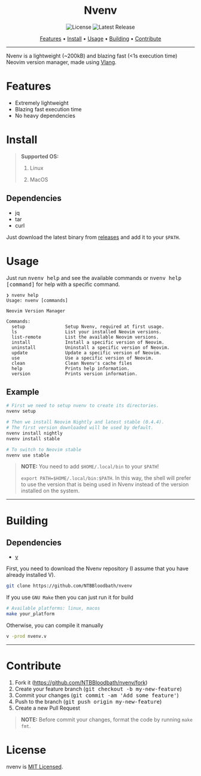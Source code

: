 <div align="center">

# Nvenv

![License](https://img.shields.io/github/license/NTBBloodbath/nvenv?style=flat-square)
![Latest Release](https://img.shields.io/github/v/release/NTBBloodbath/nvenv?include_prereleases&style=flat-square)

[Features](#features) • [Install](#install) • [Usage](#usage) • [Building](#building) • [Contribute](#contribute)

</div>

---

Nvenv is a lightweight (~200kB) and blazing fast (<1s execution time) Neovim
version manager, made using [Vlang](https://github.com/vlang/v).

# Features

- Extremely lightweight
- Blazing fast execution time
- No heavy dependencies

# Install

> **Supported OS:**
>
> 1. Linux
>
> 2. MacOS

## Dependencies

- jq
- tar
- curl

Just download the latest binary from [releases](https://github.com/NTBBloodbath/nvenv/releases)
and add it to your `$PATH`.

# Usage
Just run <kbd>nvenv help</kbd> and see the available commands
or <kbd>nvenv help [command]</kbd> for help with a specific command.

```
❯ nvenv help
Usage: nvenv [commands]

Neovim Version Manager

Commands:
  setup               Setup Nvenv, required at first usage.
  ls                  List your installed Neovim versions.
  list-remote         List the available Neovim versions.
  install             Install a specific version of Neovim.
  uninstall           Uninstall a specific version of Neovim.
  update              Update a specific version of Neovim.
  use                 Use a specific version of Neovim.
  clean               Clean Nvenv's cache files
  help                Prints help information.
  version             Prints version information.
```

## Example

```sh
# First we need to setup nvenv to create its directories.
nvenv setup

# Then we install Neovim Nightly and latest stable (0.4.4).
# The first version downloaded will be used by default.
nvenv install nightly
nvenv install stable

# To switch to Neovim stable
nvenv use stable
```

> **NOTE:** You need to add `$HOME/.local/bin` to your `$PATH`!
>
> `export PATH=$HOME/.local/bin:$PATH`. In this way, the shell will prefer to use
> the version that is being used in Nvenv instead of the version installed on the system.

---

# Building

## Dependencies

- [v](https://github.com/vlang/v#installing-v-from-source)

First, you need to download the Nvenv repository
(I assume that you have already installed V).

```sh
git clone https://github.com/NTBBloodbath/nvenv
```

If you use `GNU Make` then you can just run it for build

```sh
# Available platforms: linux, macos
make your_platform
```

Otherwise, you can compile it manually

```sh
v -prod nvenv.v
```

---

# Contribute

1. Fork it (https://github.com/NTBBloodbath/nvenv/fork)
2. Create your feature branch (<kbd>git checkout -b my-new-feature</kbd>)
3. Commit your changes (<kbd>git commit -am 'Add some feature'</kbd>)
4. Push to the branch (<kbd>git push origin my-new-feature</kbd>)
5. Create a new Pull Request

> **NOTE:** Before commit your changes, format the code by running `make fmt`.

# License

nvenv is [MIT Licensed](./LICENSE).
